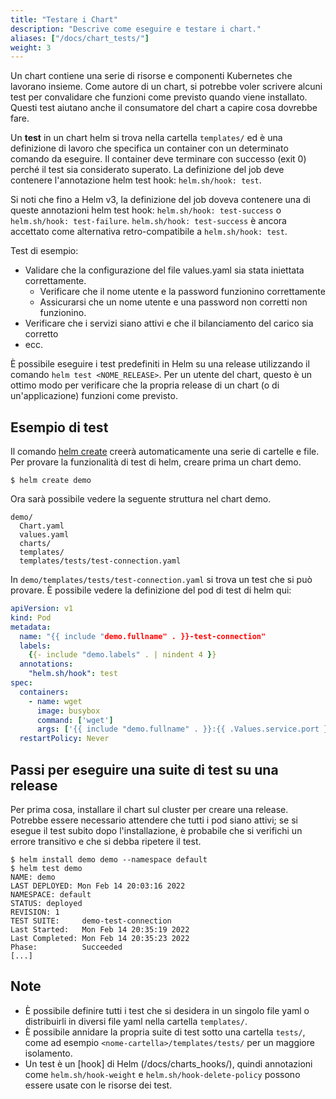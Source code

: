 ```yaml
---
title: "Testare i Chart"
description: "Descrive come eseguire e testare i chart."
aliases: ["/docs/chart_tests/"]
weight: 3
---
```


Un chart contiene una serie di risorse e componenti Kubernetes che lavorano
insieme. Come autore di un chart, si potrebbe voler scrivere alcuni test per convalidare che funzioni come previsto quando viene installato. Questi test aiutano anche il
consumatore del chart a capire cosa dovrebbe fare.

Un **test** in un chart helm si trova nella cartella `templates/` ed è una definizione di lavoro che specifica un container con un determinato comando da eseguire. Il container
deve terminare con successo (exit 0) perché il test sia considerato superato. La definizione del job deve contenere l'annotazione helm test hook: `helm.sh/hook: test`.

Si noti che fino a Helm v3, la definizione del job doveva contenere una di queste annotazioni helm test hook: `helm.sh/hook: test-success` o `helm.sh/hook: test-failure`.
`helm.sh/hook: test-success` è ancora accettato come alternativa retro-compatibile a `helm.sh/hook: test`.

Test di esempio:

- Validare che la configurazione del file values.yaml sia stata iniettata correttamente.
  - Verificare che il nome utente e la password funzionino correttamente
  - Assicurarsi che un nome utente e una password non corretti non funzionino.
- Verificare che i servizi siano attivi e che il bilanciamento del carico sia corretto
- ecc.

È possibile eseguire i test predefiniti in Helm su una release utilizzando il comando `helm
test <NOME_RELEASE>`. Per un utente del chart, questo è un ottimo modo per verificare che la propria release di un chart (o di un'applicazione) funzioni come previsto.

## Esempio di test

Il comando [helm create](/docs/helm/helm_create) creerà automaticamente una serie di cartelle e file. Per provare la funzionalità di test di helm, creare prima un chart demo. 

```console
$ helm create demo
```

Ora sarà possibile vedere la seguente struttura nel chart demo.

```
demo/
  Chart.yaml
  values.yaml
  charts/
  templates/
  templates/tests/test-connection.yaml
```

In `demo/templates/tests/test-connection.yaml` si trova un test che si può provare. È possibile vedere la definizione del pod di test di helm qui:

```yaml
apiVersion: v1
kind: Pod
metadata:
  name: "{{ include "demo.fullname" . }}-test-connection"
  labels:
    {{- include "demo.labels" . | nindent 4 }}
  annotations:
    "helm.sh/hook": test
spec:
  containers:
    - name: wget
      image: busybox
      command: ['wget']
      args: ['{{ include "demo.fullname" . }}:{{ .Values.service.port }}']
  restartPolicy: Never

```

## Passi per eseguire una suite di test su una release

Per prima cosa, installare il chart sul cluster per creare una release. Potrebbe essere necessario
attendere che tutti i pod siano attivi; se si esegue il test subito dopo l'installazione, è probabile che si verifichi un errore transitivo e che si debba ripetere il test.

```console
$ helm install demo demo --namespace default
$ helm test demo
NAME: demo
LAST DEPLOYED: Mon Feb 14 20:03:16 2022
NAMESPACE: default
STATUS: deployed
REVISION: 1
TEST SUITE:     demo-test-connection
Last Started:   Mon Feb 14 20:35:19 2022
Last Completed: Mon Feb 14 20:35:23 2022
Phase:          Succeeded
[...]
```

## Note

- È possibile definire tutti i test che si desidera in un singolo file yaml o distribuirli in diversi file yaml nella cartella `templates/`.
- È possibile annidare la propria suite di test sotto una cartella `tests/`, come ad esempio   `<nome-cartella>/templates/tests/` per un maggiore isolamento.
- Un test è un [hook] di Helm (/docs/charts_hooks/), quindi annotazioni come `helm.sh/hook-weight` e `helm.sh/hook-delete-policy` possono essere usate con le risorse dei test.
